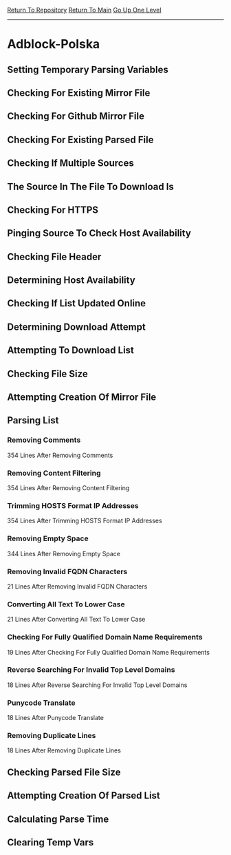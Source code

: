 [Return To Repository](https://github.com/DigitalWarrior/piholeparser/)
[Return To Main](https://github.com/DigitalWarrior/piholeparser/blob/master/RecentRunLogs/Mainlog.md)
[Go Up One Level](https://github.com/DigitalWarrior/piholeparser/blob/master/RecentRunLogs/TopLevelScripts/30-Processing-External-Blacklists.md)
____________________________________
# Adblock-Polska
## Setting Temporary Parsing Variables
## Checking For Existing Mirror File
## Checking For Github Mirror File
## Checking For Existing Parsed File
## Checking If Multiple Sources
## The Source In The File To Download Is
## Checking For HTTPS
## Pinging Source To Check Host Availability
## Checking File Header
## Determining Host Availability
## Checking If List Updated Online
## Determining Download Attempt
## Attempting To Download List
## Checking File Size
## Attempting Creation Of Mirror File
## Parsing List
### Removing Comments
354 Lines After Removing Comments
### Removing Content Filtering
354 Lines After Removing Content Filtering
### Trimming HOSTS Format IP Addresses
354 Lines After Trimming HOSTS Format IP Addresses
### Removing Empty Space
344 Lines After Removing Empty Space
### Removing Invalid FQDN Characters
21 Lines After Removing Invalid FQDN Characters
### Converting All Text To Lower Case
21 Lines After Converting All Text To Lower Case
### Checking For Fully Qualified Domain Name Requirements
19 Lines After Checking For Fully Qualified Domain Name Requirements
### Reverse Searching For Invalid Top Level Domains
18 Lines After Reverse Searching For Invalid Top Level Domains
### Punycode Translate
18 Lines After Punycode Translate
### Removing Duplicate Lines
18 Lines After Removing Duplicate Lines
## Checking Parsed File Size
## Attempting Creation Of Parsed List
## Calculating Parse Time
## Clearing Temp Vars
